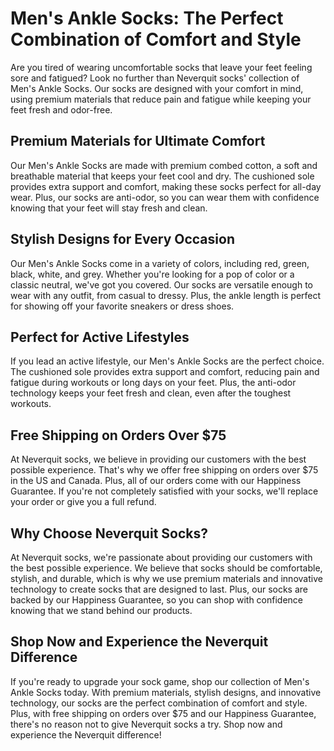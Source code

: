 # Men's Ankle Socks: The Perfect Combination of Comfort and Style

Are you tired of wearing uncomfortable socks that leave your feet feeling sore and fatigued? Look no further than Neverquit socks' collection of Men's Ankle Socks. Our socks are designed with your comfort in mind, using premium materials that reduce pain and fatigue while keeping your feet fresh and odor-free.

## Premium Materials for Ultimate Comfort

Our Men's Ankle Socks are made with premium combed cotton, a soft and breathable material that keeps your feet cool and dry. The cushioned sole provides extra support and comfort, making these socks perfect for all-day wear. Plus, our socks are anti-odor, so you can wear them with confidence knowing that your feet will stay fresh and clean.

## Stylish Designs for Every Occasion

Our Men's Ankle Socks come in a variety of colors, including red, green, black, white, and grey. Whether you're looking for a pop of color or a classic neutral, we've got you covered. Our socks are versatile enough to wear with any outfit, from casual to dressy. Plus, the ankle length is perfect for showing off your favorite sneakers or dress shoes.

## Perfect for Active Lifestyles

If you lead an active lifestyle, our Men's Ankle Socks are the perfect choice. The cushioned sole provides extra support and comfort, reducing pain and fatigue during workouts or long days on your feet. Plus, the anti-odor technology keeps your feet fresh and clean, even after the toughest workouts.

## Free Shipping on Orders Over $75

At Neverquit socks, we believe in providing our customers with the best possible experience. That's why we offer free shipping on orders over $75 in the US and Canada. Plus, all of our orders come with our Happiness Guarantee. If you're not completely satisfied with your socks, we'll replace your order or give you a full refund.

## Why Choose Neverquit Socks?

At Neverquit socks, we're passionate about providing our customers with the best possible experience. We believe that socks should be comfortable, stylish, and durable, which is why we use premium materials and innovative technology to create socks that are designed to last. Plus, our socks are backed by our Happiness Guarantee, so you can shop with confidence knowing that we stand behind our products.

## Shop Now and Experience the Neverquit Difference

If you're ready to upgrade your sock game, shop our collection of Men's Ankle Socks today. With premium materials, stylish designs, and innovative technology, our socks are the perfect combination of comfort and style. Plus, with free shipping on orders over $75 and our Happiness Guarantee, there's no reason not to give Neverquit socks a try. Shop now and experience the Neverquit difference!